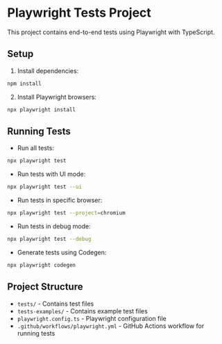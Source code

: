 # Playwright Tests Project

This project contains end-to-end tests using Playwright with TypeScript.

## Setup

1. Install dependencies:
```bash
npm install
```

2. Install Playwright browsers:
```bash
npx playwright install
```

## Running Tests

- Run all tests:
```bash
npx playwright test
```

- Run tests with UI mode:
```bash
npx playwright test --ui
```

- Run tests in specific browser:
```bash
npx playwright test --project=chromium
```

- Run tests in debug mode:
```bash
npx playwright test --debug
```

- Generate tests using Codegen:
```bash
npx playwright codegen
```

## Project Structure

- `tests/` - Contains test files
- `tests-examples/` - Contains example test files
- `playwright.config.ts` - Playwright configuration file
- `.github/workflows/playwright.yml` - GitHub Actions workflow for running tests
